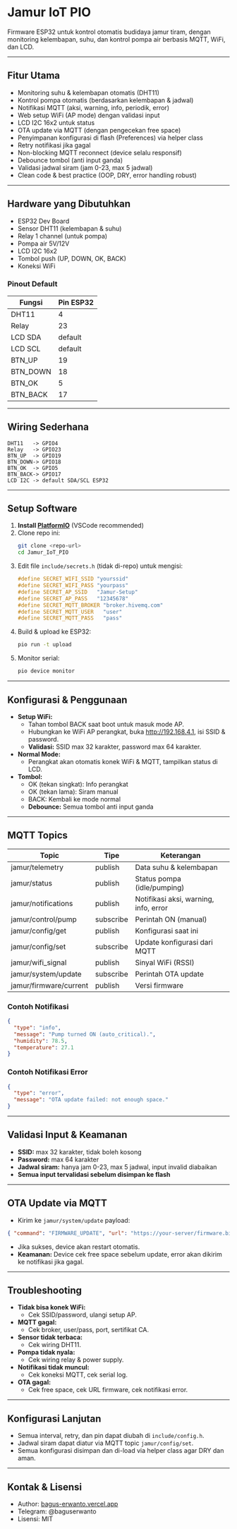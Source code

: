 # Jamur IoT PIO

Firmware ESP32 untuk kontrol otomatis budidaya jamur tiram, dengan monitoring kelembapan, suhu, dan kontrol pompa air berbasis MQTT, WiFi, dan LCD.

---

## Fitur Utama

- Monitoring suhu & kelembapan otomatis (DHT11)
- Kontrol pompa otomatis (berdasarkan kelembapan & jadwal)
- Notifikasi MQTT (aksi, warning, info, periodik, error)
- Web setup WiFi (AP mode) dengan validasi input
- LCD I2C 16x2 untuk status
- OTA update via MQTT (dengan pengecekan free space)
- Penyimpanan konfigurasi di flash (Preferences) via helper class
- Retry notifikasi jika gagal
- Non-blocking MQTT reconnect (device selalu responsif)
- Debounce tombol (anti input ganda)
- Validasi jadwal siram (jam 0-23, max 5 jadwal)
- Clean code & best practice (OOP, DRY, error handling robust)

---

## Hardware yang Dibutuhkan

- ESP32 Dev Board
- Sensor DHT11 (kelembapan & suhu)
- Relay 1 channel (untuk pompa)
- Pompa air 5V/12V
- LCD I2C 16x2
- Tombol push (UP, DOWN, OK, BACK)
- Koneksi WiFi

### Pinout Default

| Fungsi   | Pin ESP32 |
| -------- | --------- |
| DHT11    | 4         |
| Relay    | 23        |
| LCD SDA  | default   |
| LCD SCL  | default   |
| BTN_UP   | 19        |
| BTN_DOWN | 18        |
| BTN_OK   | 5         |
| BTN_BACK | 17        |

---

## Wiring Sederhana

```
DHT11   -> GPIO4
Relay   -> GPIO23
BTN_UP  -> GPIO19
BTN_DOWN-> GPIO18
BTN_OK  -> GPIO5
BTN_BACK-> GPIO17
LCD I2C -> default SDA/SCL ESP32
```

---

## Setup Software

1. **Install [PlatformIO](https://platformio.org/)** (VSCode recommended)
2. Clone repo ini:
   ```bash
   git clone <repo-url>
   cd Jamur_IoT_PIO
   ```
3. Edit file `include/secrets.h` (tidak di-repo) untuk mengisi:
   ```cpp
   #define SECRET_WIFI_SSID "yourssid"
   #define SECRET_WIFI_PASS "yourpass"
   #define SECRET_AP_SSID   "Jamur-Setup"
   #define SECRET_AP_PASS   "12345678"
   #define SECRET_MQTT_BROKER "broker.hivemq.com"
   #define SECRET_MQTT_USER   "user"
   #define SECRET_MQTT_PASS   "pass"
   ```
4. Build & upload ke ESP32:
   ```bash
   pio run -t upload
   ```
5. Monitor serial:
   ```bash
   pio device monitor
   ```

---

## Konfigurasi & Penggunaan

- **Setup WiFi:**
  - Tahan tombol BACK saat boot untuk masuk mode AP.
  - Hubungkan ke WiFi AP perangkat, buka http://192.168.4.1, isi SSID & password.
  - **Validasi:** SSID max 32 karakter, password max 64 karakter.
- **Normal Mode:**
  - Perangkat akan otomatis konek WiFi & MQTT, tampilkan status di LCD.
- **Tombol:**
  - OK (tekan singkat): Info perangkat
  - OK (tekan lama): Siram manual
  - BACK: Kembali ke mode normal
  - **Debounce:** Semua tombol anti input ganda

---

## MQTT Topics

| Topic                  | Tipe      | Keterangan                            |
| ---------------------- | --------- | ------------------------------------- |
| jamur/telemetry        | publish   | Data suhu & kelembapan                |
| jamur/status           | publish   | Status pompa (idle/pumping)           |
| jamur/notifications    | publish   | Notifikasi aksi, warning, info, error |
| jamur/control/pump     | subscribe | Perintah ON (manual)                  |
| jamur/config/get       | publish   | Konfigurasi saat ini                  |
| jamur/config/set       | subscribe | Update konfigurasi dari MQTT          |
| jamur/wifi_signal      | publish   | Sinyal WiFi (RSSI)                    |
| jamur/system/update    | subscribe | Perintah OTA update                   |
| jamur/firmware/current | publish   | Versi firmware                        |

### Contoh Notifikasi

```json
{
  "type": "info",
  "message": "Pump turned ON (auto_critical).",
  "humidity": 78.5,
  "temperature": 27.1
}
```

### Contoh Notifikasi Error

```json
{
  "type": "error",
  "message": "OTA update failed: not enough space."
}
```

---

## Validasi Input & Keamanan

- **SSID:** max 32 karakter, tidak boleh kosong
- **Password:** max 64 karakter
- **Jadwal siram:** hanya jam 0-23, max 5 jadwal, input invalid diabaikan
- **Semua input tervalidasi sebelum disimpan ke flash**

---

## OTA Update via MQTT

- Kirim ke `jamur/system/update` payload:

```json
{ "command": "FIRMWARE_UPDATE", "url": "https://your-server/firmware.bin" }
```

- Jika sukses, device akan restart otomatis.
- **Keamanan:** Device cek free space sebelum update, error akan dikirim ke notifikasi jika gagal.

---

## Troubleshooting

- **Tidak bisa konek WiFi:**
  - Cek SSID/password, ulangi setup AP.
- **MQTT gagal:**
  - Cek broker, user/pass, port, sertifikat CA.
- **Sensor tidak terbaca:**
  - Cek wiring DHT11.
- **Pompa tidak nyala:**
  - Cek wiring relay & power supply.
- **Notifikasi tidak muncul:**
  - Cek koneksi MQTT, cek serial log.
- **OTA gagal:**
  - Cek free space, cek URL firmware, cek notifikasi error.

---

## Konfigurasi Lanjutan

- Semua interval, retry, dan pin dapat diubah di `include/config.h`.
- Jadwal siram dapat diatur via MQTT topic `jamur/config/set`.
- Semua konfigurasi disimpan dan di-load via helper class agar DRY dan aman.

---

## Kontak & Lisensi

- Author: [bagus-erwanto.vercel.app](https://bagus-erwanto.vercel.app)
- Telegram: @baguserwanto
- Lisensi: MIT
